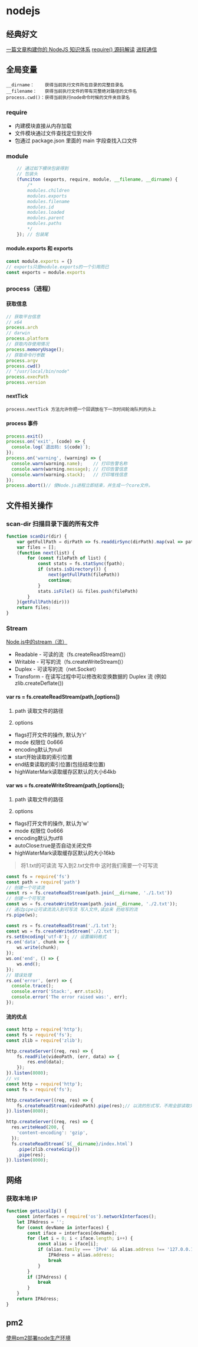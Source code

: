 # nodejs

## 经典好文

[一篇文章构建你的 NodeJS 知识体系](https://juejin.im/post/5c4c0ee8f265da61117aa527)
[require() 源码解读](http://www.ruanyifeng.com/blog/2015/05/require.html)
[进程通信](http://www.ayqy.net/blog/nodejs%E8%BF%9B%E7%A8%8B%E9%97%B4%E9%80%9A%E4%BF%A1/)

## 全局变量

    __dirname：    获得当前执行文件所在目录的完整目录名
    __filename：   获得当前执行文件的带有完整绝对路径的文件名
    process.cwd()：获得当前执行node命令时候的文件夹目录名

### require

* 内建模块直接从内存加载
* 文件模块通过文件查找定位到文件
* 包通过 package.json 里面的 main 字段查找入口文件

### module

```js
    // 通过如下模块包装得到
    // 包装头
    (funciton (exports, require, module, __filename, __dirname) {
        /*
        modules.children
        modules.exports
        modules.filename
        modules.id
        modules.loaded
        modules.parent
        modules.paths
        */
    }); // 包装尾
```

#### module.exports 和 exports

```js
const module.exports = {}
// exports只是module.exports的一个引用而已
const exports = module.exports

```

### process（进程）

#### 获取信息

```js
// 获取平台信息
// x64
process.arch
// darwin
process.platform 
// 获取内存使用情况
process.memoryUsage();
// 获取命令行参数
process.argv
process.cwd()
// "/usr/local/bin/node"
process.execPath
process.version

```

#### nextTick

    process.nextTick 方法允许你把一个回调放在下一次时间轮询队列的头上

#### process 事件

```js
process.exit()
process.on('exit', (code) => {
  console.log(`退出码: ${code}`);
});
process.on('warning', (warning) => {
  console.warn(warning.name);    // 打印告警名称
  console.warn(warning.message); // 打印告警信息
  console.warn(warning.stack);   // 打印堆栈信息
});
process.abort()// 使Node.js进程立即结束，并生成一个core文件。
```

## 文件相关操作

### scan-dir 扫描目录下面的所有文件

```js
function scanDir(dir) {
    var getFullPath = dirPath => fs.readdirSync(dirPath).map(val => path.join(dirPath, val));
    var files = [];
    (function next(list) {
        for (const filePath of list) {
            const stats = fs.statSync(fpath);
            if (stats.isDirectory()) {
                next(getFullPath(filePath))
                continue;
            }
            stats.isFile() && files.push(filePath)
        }
    }(getFullPath(dir)))
    return files;
}
```

### Stream

[Node.js中的stream（流）](https://juejin.im/post/5a75d037f265da4e9e303773)

* Readable - 可读的流（fs.createReadStream()）
* Writable - 可写的流（fs.createWriteStream()）
* Duplex - 可读写的流（net.Socket）
* Transform - 在读写过程中可以修改和变换数据的 Duplex 流 (例如 zlib.createDeflate())

#### var rs = fs.createReadStream(path,[options])

1. path 读取文件的路径

2. options

* flags打开文件的操作, 默认为'r'
* mode 权限位 0o666
* encoding默认为null
* start开始读取的索引位置
* end结束读取的索引位置(包括结束位置)
* highWaterMark读取缓存区默认的大小64kb

#### var ws = fs.createWriteStream(path,[options]);

1. path 读取文件的路径

2. options

* flags打开文件的操作, 默认为'w'
* mode 权限位 0o666
* encoding默认为utf8
* autoClose:true是否自动关闭文件
* highWaterMark读取缓存区默认的大小16kb

>将1.txt的可读流 写入到2.txt文件中 这时我们需要一个可写流

```js
const fs = require('fs')
const path = require('path')
// 创建一个可读流
const rs = fs.createReadStream(path.join(__dirname, './1.txt'))
// 创建一个可写流
const ws = fs.createWriteStream(path.join(__dirname, './2.txt'));
// 通过pipe让可读流流入到可写流 写入文件,读出来 扔给写的流
rs.pipe(ws);

const rs = fs.createReadStream('./1.txt');
const ws = fs.createWriteStream('./2.txt');
rs.setEncoding('utf-8'); // 设置编码格式
rs.on('data', chunk => {
    ws.write(chunk);
});
ws.on('end', () => {
    ws.end();
});
// 错误处理
rs.on('error', (err) => {
  console.trace();
  console.error('Stack:', err.stack);
  console.error('The error raised was:', err);
});
```

#### 流的优点

```js
const http = require('http');
const fs = require('fs');
const zlib = require('zlib');

http.createServer((req, res) => {
    fs.readFile(videoPath, (err, data) => {
        res.end(data);
    });
}).listen(8080);
// vs
const http = require('http');
const fs = require('fs');

http.createServer((req, res) => {
    fs.createReadStream(videoPath).pipe(res);// 以流的形式写，不用全部读取完毕
}).listen(8080);

http.createServer((req, res) => {
  res.writeHead(200, {
    'content-encoding': 'gzip',
  });
  fs.createReadStream(`${__dirname}/index.html`)
    .pipe(zlib.createGzip())
    .pipe(res);
}).listen(8000);
```

## 网络

### 获取本地 IP

```js
function getLocalIp() {
    const interfaces = require('os').networkInterfaces();
    let IPAdress = '';
    for (const devName in interfaces) {
        const iface = interfaces[devName];
        for (let i = 0; i < iface.length; i++) {
            const alias = iface[i];
            if (alias.family === 'IPv4' && alias.address !== '127.0.0.1' && !alias.internal) {
                IPAdress = alias.address;
                break
            }
        }
        if (IPAdress) {
            break
        }
    }
    return IPAdress;
}
```

## pm2

[使用pm2部署node生产环境](https://segmentfault.com/a/1190000018439311)
